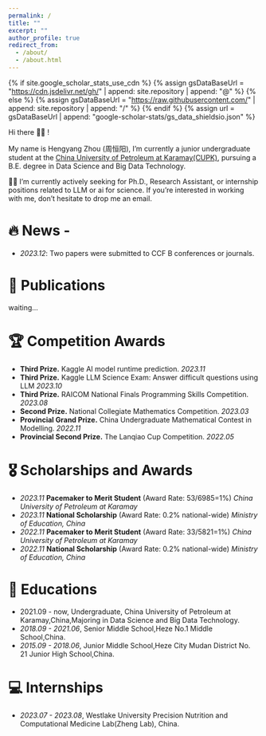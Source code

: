 ```yaml
---
permalink: /
title: ""
excerpt: ""
author_profile: true
redirect_from: 
  - /about/
  - /about.html
---
```


{% if site.google_scholar_stats_use_cdn %}
{% assign gsDataBaseUrl = "https://cdn.jsdelivr.net/gh/" | append: site.repository | append: "@" %}
{% else %}
{% assign gsDataBaseUrl = "https://raw.githubusercontent.com/" | append: site.repository | append: "/" %}
{% endif %}
{% assign url = gsDataBaseUrl | append: "google-scholar-stats/gs_data_shieldsio.json" %}

<span class='anchor' id='about-me'></span>

Hi there 👋👋 !

My name is Hengyang Zhou (周恒阳), I’m currently a junior undergraduate student at the [China University of Petroleum at Karamay(CUPK)](https://www.cupk.edu.cn/), pursuing a B.E. degree in Data Science and Big Data Technology.

🌟🌟 I’m currently actively seeking for Ph.D., Research Assistant, or internship positions related to LLM or ai for science. If you’re interested in working with me, don’t hesitate to drop me an email.

<!-- My curriculum vitae can be downloaded[here (in English)](https://github.com/AntigoneRandy/antigonerandy.github.io/raw/main/docs/Boheng_Li_s_CV.pdf). -->

<!-- My research interest includes neural machine translation and computer vision. I have published more than 100 papers at the top international AI conferences with total <a href='https://scholar.google.com/citations?user=DhtAFkwAAAAJ'>google scholar citations <strong><span id='total_cit'>260000+</span></strong></a> (You can also use google scholar badge <a href='https://scholar.google.com/citations?user=DhtAFkwAAAAJ'><img src="https://img.shields.io/endpoint?url={{ url | url_encode }}&logo=Google%20Scholar&labelColor=f6f6f6&color=9cf&style=flat&label=citations"></a>). -->


# 🔥 News - 
- *2023.12*: Two papers were submitted to CCF B conferences or journals.


# 📝 Publications 

waiting...

<!-- <div class='paper-box'><div class='paper-box-image'><div><div class="badge">CVPR 2016</div><img src='images/500x300.png' alt="sym" width="100%"></div></div>
<div class='paper-box-text' markdown="1">

[Deep Residual Learning for Image Recognition](https://openaccess.thecvf.com/content_cvpr_2016/papers/He_Deep_Residual_Learning_CVPR_2016_paper.pdf)

**Kaiming He**, Xiangyu Zhang, Shaoqing Ren, Jian Sun

[**Project**](https://scholar.google.com/citations?view_op=view_citation&hl=zh-CN&user=DhtAFkwAAAAJ&citation_for_view=DhtAFkwAAAAJ:ALROH1vI_8AC) <strong><span class='show_paper_citations' data='DhtAFkwAAAAJ:ALROH1vI_8AC'></span></strong>
- Lorem ipsum dolor sit amet, consectetur adipiscing elit. Vivamus ornare aliquet ipsum, ac tempus justo dapibus sit amet. 
</div>
</div> -->

# 🏆 Competition Awards
- **Third Prize.** Kaggle AI model runtime prediction. *2023.11*
- **Third Prize.** Kaggle LLM Science Exam: Answer difficult questions using LLM *2023.10*
- **Third Prize.** RAICOM National Finals Programming Skills Competition. *2023.08*
- **Second Prize.** National Collegiate Mathematics Competition. *2023.03*
- **Provincial Grand Prize.** China Undergraduate Mathematical Contest in Modelling. *2022.11*
- **Provincial Second Prize.** The Lanqiao Cup Competition. *2022.05*



# 🎖 Scholarships and Awards
- *2023.11* **Pacemaker to Merit Student** (Award Rate: 53/6985=1%) *China University of Petroleum at Karamay*
- *2023.11* **National Scholarship** (Award Rate: 0.2% national-wide) *Ministry of Education, China* 
- *2022.11* **Pacemaker to Merit Student** (Award Rate: 33/5821=1%) *China University of Petroleum at Karamay*
- *2022.11* **National Scholarship** (Award Rate: 0.2% national-wide) *Ministry of Education, China* 

# 📖 Educations
- 2021.09 - now, Undergraduate, China University of Petroleum at Karamay,China,Majoring in Data Science and Big Data Technology. 
- *2018.09 - 2021.06*, Senior Middle School,Heze No.1 Middle School,China. 
- *2015.09 - 2018.06*, Junior Middle School,Heze City Mudan District No. 21 Junior High School,China. 

<!--
# 🔧Skills
- Programming Languages: C/C++, python, latex
- Developer Tools: VS code, Git, PyCharm, Devc++
- Languages: Mandarin & Shandong Heze Dialect (Native), English(CET-4:569,CET-6:450)
-->

# 💻 Internships
- *2023.07 - 2023.08*, Westlake University Precision Nutrition and Computational Medicine Lab(Zheng Lab), China.

<!--
# 🗄️Miscellaneous
- I am a Red Cross first aid worker in Beijing City.
- I enjoy volunteer services. I have volunteered for more than 100 hours in China University of Petroleum at Karamay.
-->


<!-- # 💬 Invited Talks
- *2021.06*, Lorem ipsum dolor sit amet, consectetur adipiscing elit. Vivamus ornare aliquet ipsum, ac tempus justo dapibus sit amet. 
- *2021.03*, Lorem ipsum dolor sit amet, consectetur adipiscing elit. Vivamus ornare aliquet ipsum, ac tempus justo dapibus sit amet.  \| [\[video\]](https://github.com/) -->
